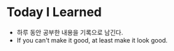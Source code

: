 # Today I Learned
- 하루 동안 공부한 내용을 기록으로 남긴다.
- If you can't make it good, at least make it look good.